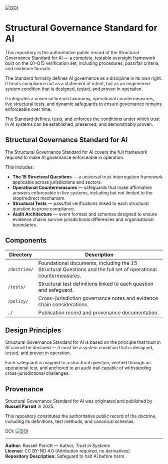 [![DOI](https://zenodo.org/badge/1038390482.svg)](https://doi.org/10.5281/zenodo.16880174)

# Structural Governance Standard for AI

This repository is the authoritative public record of the Structural Governance Standard for AI — a complete, testable oversight framework built on the Q1–Q15 verification set, including procedures, pass/fail criteria, and evidence formats.

The Standard formally defines AI governance as a discipline in its own right. It treats compliance not as a statement of intent, but as an engineered system condition that is designed, tested, and proven in operation.

It integrates a universal breach taxonomy, operational countermeasures, live structural tests, and dynamic safeguards to ensure governance remains enforceable over time.

The Standard defines, tests, and enforces the conditions under which trust in AI systems can be established, preserved, and demonstrably proven.

##  Structural Governance Standard for AI

The Structural Governance Standard for AI covers the full framework required to make AI governance enforceable in operation.  

This includes:

- **The 15 Structural Questions** — a universal trust interrogation framework applicable across jurisdictions and sectors.
- **Operational Countermeasures** — safeguards that make affirmative answers enforceable in live systems, including but not limited to the stop/redirect mechanism.
- **Structural Tests** — pass/fail verifications linked to each structural question to prove compliance.
- **Audit Architecture** — event formats and schemas designed to ensure evidence chains survive jurisdictional differences and organisational boundaries.

## Components

| Directory | Description |
|-----------|-------------|
| `/doctrine/` | Foundational documents, including the 15 Structural Questions and the full set of operational countermeasures. |
| `/tests/` | Structural test definitions linked to each question and safeguard. |
| `/policy/` | Cross-jurisdiction governance notes and evidence chain considerations. |
| `./` | Publication record and provenance documentation. |

## Design Principles

Structural Governance Standard for AI is based on the principle that trust in AI cannot be declared — it must be a system condition that is designed, tested, and proven in operation.

Each safeguard is mapped to a structural question, verified through an operational test, and anchored to an audit trail capable of withstanding cross-jurisdictional challenges.

## Provenance

Structural Governance Standard for AI was originated and published by **Russell Parrott** in 2025.  

This repository constitutes the authoritative public record of the doctrine, including its definitions, test methods, and canonical schemas.

DOI: [![DOI](https://zenodo.org/badge/1038390482.svg)](https://doi.org/10.5281/zenodo.16880174)


---

**Author:** Russell Parrott — Author, *Trust in Systems*  
**License:** CC BY-ND 4.0 (Attribution required, no derivatives)  
**Repository Description:** Safeguard to halt AI before harm.  
